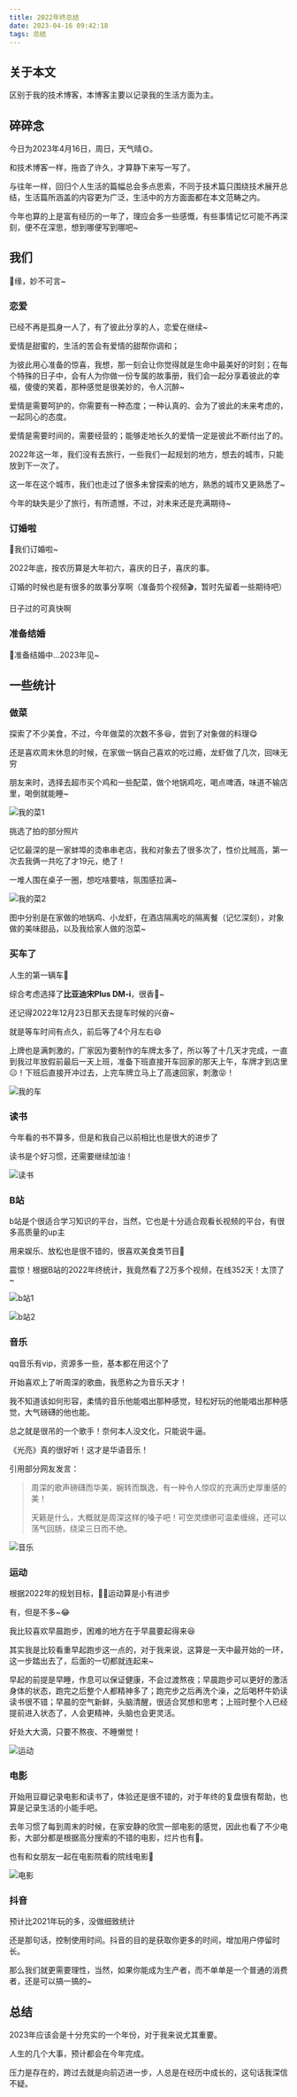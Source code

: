 ```yaml
---
title: 2022年终总结
date: 2023-04-16 09:42:18
tags: 总结
---
```


## 关于本文

区别于我的技术博客，本博客主要以记录我的生活方面为主。

## 碎碎念

今日为2023年4月16日，周日，天气晴🌞。

和技术博客一样，拖沓了许久，才算静下来写一写了。

与往年一样，回归个人生活的篇幅总会多点思索，不同于技术篇只围绕技术展开总结，生活篇所涵盖的内容更为广泛，生活中的方方面面都在本文范畴之内。

今年也算的上是富有经历的一年了，理应会多一些感慨，有些事情记忆可能不再深刻，便不在深思，想到哪便写到哪吧~

## 我们

💖缘，妙不可言~

### 恋爱

已经不再是孤身一人了，有了彼此分享的人，恋爱在继续~

爱情是甜蜜的，生活的苦会有爱情的甜帮你调和；

为彼此用心准备的惊喜，我想，那一刻会让你觉得就是生命中最美好的时刻；在每个特殊的日子中，会有人为你做一份专属的故事册，我们会一起分享着彼此的幸福，傻傻的笑着，那种感觉是很美妙的，令人沉醉~

爱情是需要呵护的，你需要有一种态度；一种认真的、会为了彼此的未来考虑的，一起同心的态度。

爱情是需要时间的，需要经营的；能够走地长久的爱情一定是彼此不断付出了的。

2022年这一年，我们没有去旅行，一些我们一起规划的地方，想去的城市，只能放到下一次了。

这一年在这个城市，我们也走过了很多未曾探索的地方，熟悉的城市又更熟悉了~

今年的缺失是少了旅行，有所遗憾，不过，对未来还是充满期待~

### 订婚啦

💑我们订婚啦~

2022年底，按农历算是大年初六，喜庆的日子，喜庆的事。

订婚的时候也是有很多的故事分享啊（准备剪个视频🎬，暂时先留着一些期待吧）

日子过的可真快啊

### 准备结婚

👫准备结婚中...2023年见~

## 一些统计

### 做菜

探索了不少美食，不过，今年做菜的次数不多😆，尝到了对象做的料理😋

还是喜欢周末休息的时候，在家做一锅自己喜欢的吃过瘾，龙虾做了几次，回味无穷

朋友来时，选择去超市买个鸡和一些配菜，做个地锅鸡吃，喝点啤酒，味道不输店里，喝倒就能睡~

![我的菜1](https://cdn.jsdelivr.net/gh/JS-banana/images/hexo/2022/2022-food-1.jpg)

挑选了拍的部分照片

记忆最深的是一家蚌埠的烫串串老店，我和对象去了很多次了，性价比贼高，第一次去我俩一共吃了才19元，绝了！

一堆人围在桌子一圈，想吃啥要啥，氛围感拉满~

![我的菜2](https://cdn.jsdelivr.net/gh/JS-banana/images/hexo/2022/2022-food-2.png)

图中分别是在家做的地锅鸡、小龙虾，在酒店隔离吃的隔离餐（记忆深刻），对象做的美味甜品，以及我给家人做的泡菜~

### 买车了

人生的第一辆车🚗

综合考虑选择了**比亚迪宋Plus DM-i**，很香🎉~

还记得2022年12月23日那天去提车时候的兴奋~

就是等车时间有点久，前后等了4个月左右😄

上牌也是满刺激的，厂家因为要制作的车牌太多了，所以等了十几天才完成，一直到我过年放假前最后一天上班，准备下班直接开车回家的那天上午，车牌才到店里😑！下班后直接开冲过去，上完车牌立马上了高速回家，刺激😝！

![我的车](https://cdn.jsdelivr.net/gh/JS-banana/images/hexo/2022/2022-car.jpg)

### 读书

今年看的书不算多，但是和我自己以前相比也是很大的进步了

读书是个好习惯，还需要继续加油！

![读书](https://cdn.jsdelivr.net/gh/JS-banana/images/hexo/2022/2022-book.png)

### B站

b站是个很适合学习知识的平台，当然，它也是十分适合观看长视频的平台，有很多高质量的up主

用来娱乐、放松也是很不错的，很喜欢美食类节目🍲

震惊！根据B站的2022年终统计，我竟然看了2万多个视频，在线352天！太顶了~

![b站1](https://cdn.jsdelivr.net/gh/JS-banana/images/hexo/2022/2022-bilibili-1.png)

![b站2](https://cdn.jsdelivr.net/gh/JS-banana/images/hexo/2022/2022-bilibili-2.png)

### 音乐

qq音乐有vip，资源多一些，基本都在用这个了

开始喜欢上了听周深的歌曲，我愿称之为音乐天才！

我不知道该如何形容，柔情的音乐他能唱出那种感觉，轻松好玩的他能唱出那种感觉，大气磅礴的他也能。

总之就是很吊的一个歌手！奈何本人没文化，只能说牛逼。

《光亮》真的很好听！这才是华语音乐！

引用部分网友发言：

> 周深的歌声磅礴而华美，婉转而飘逸，有一种令人惊叹的充满历史厚重感的美！
>
> 天籁是什么，大概就是周深这样的嗓子吧！可空灵缥缈可温柔缠绵，还可以荡气回肠，绕梁三日而不绝。

![音乐](https://cdn.jsdelivr.net/gh/JS-banana/images/hexo/2022/2022-music.png)

### 运动

根据2022年的规划目标，🏃‍♂️运动算是小有进步

有，但是不多~😂

我比较喜欢早晨跑步，困难的地方在于早晨要起得来😆

其实我是比较看重早起跑步这一点的，对于我来说，这算是一天中最开始的一环，这一步踏出去了，后面的一切都就连起来~

早起的前提是早睡，作息可以保证健康，不会过渡熬夜；早晨跑步可以更好的激活身体的状态，跑完之后整个人都精神多了；跑完步之后再洗个澡，之后喝杯牛奶读读书很不错；早晨的空气新鲜，头脑清醒，很适合冥想和思考；上班时整个人已经提前进入状态了，人会更精神，头脑也会更灵活。

好处大大滴，只要不熬夜、不睡懒觉！

![运动](https://cdn.jsdelivr.net/gh/JS-banana/images/hexo/2022/2022-sport.png)

### 电影

开始用豆瓣记录电影和读书了，体验还是很不错的，对于年终的复盘很有帮助，也算是记录生活的小能手吧。

去年习惯了每到周末的时候，在家安静的欣赏一部电影的感觉，因此也看了不少电影，大部分都是根据高分搜索的不错的电影，烂片也有🤪。

也有和女朋友一起在电影院看的院线电影🎥

![电影](https://cdn.jsdelivr.net/gh/JS-banana/images/hexo/2022/2022-movie.png)

### 抖音

预计比2021年玩的多，没做细致统计

还是那句话，控制使用时间。抖音的目的是获取你更多的时间，增加用户停留时长。

那么我们就更需要理性，当然，如果你能成为生产者，而不单单是一个普通的消费者，还是可以搞一搞的~

## 总结

2023年应该会是十分充实的一个年份，对于我来说尤其重要。

人生的几个大事，预计都会在今年完成。

压力是存在的，跨过去就是向前迈进一步，人总是在经历中成长的，这句话我深信不疑。
